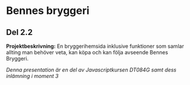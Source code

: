 # Bennes bryggeri
## Del 2.2

**Projektbeskrivning:** En bryggerihemsida inklusive funktioner som samlar allting man behöver veta, kan köpa och kan följa avseende Bennes Bryggeri.  

_Denna presentation är en del av Javascriptkursen DT084G samt dess inlämning i moment 3_


